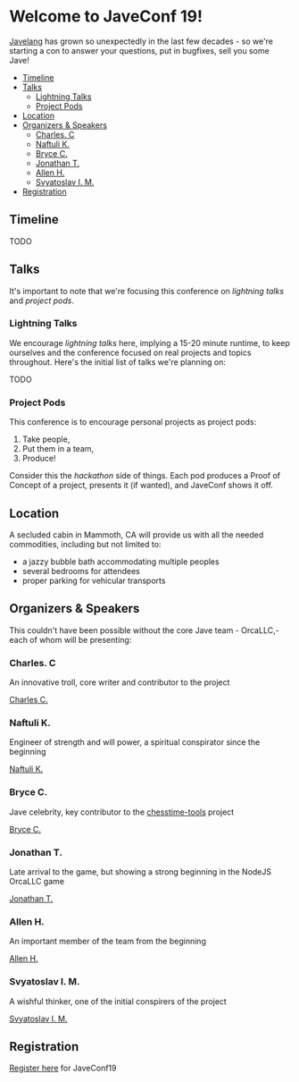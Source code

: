 # Welcome to JaveConf 19!

[Javelang](https://www.javelang.com/) has grown so unexpectedly in the last few decades - so we're starting a con to answer your questions, put in bugfixes, sell you some Jave!

<!-- toc -->

- [Timeline](#timeline)
- [Talks](#talks)
    * [Lightning Talks](#lightning-talks)
    * [Project Pods](#project-pods)
- [Location](#location)
- [Organizers & Speakers](#organizers--speakers)
    * [Charles. C](#charles-c)
    * [Naftuli K.](#naftuli-k)
    * [Bryce C.](#bryce-c)
    * [Jonathan T.](#jonathan-t)
    * [Allen H.](#allen-h)
    * [Svyatoslav I. M.](#svyatoslav-i-m)
- [Registration](#registration)

<!-- tocstop -->

## Timeline

TODO

## Talks

It's important to note that we're focusing this conference on _lightning talks_ and _project pods_.

### Lightning Talks

We encourage _lightning talks_ here, implying a 15-20 minute runtime, to keep ourselves and the conference focused on real projects and topics throughout. Here's the initial list of talks we're planning on:

TODO

### Project Pods

This conference is to encourage personal projects as project pods:

1. Take people,
2. Put them in a team,
3. Produce!

Consider this the _hackathon_ side of things. Each pod produces a Proof of Concept of a project, presents it (if wanted), and JaveConf shows it off.

## Location

A secluded cabin in Mammoth, CA will provide us with all the needed commodities, including but not limited to:

- a jazzy bubble bath accommodating multiple peoples
- several bedrooms for attendees
- proper parking for vehicular transports

## Organizers & Speakers

This couldn't have been possible without the core Jave team - OrcaLLC,- each of whom will be presenting:

### Charles. C

An innovative troll, core writer and contributor to the project

[Charles C.](https://avatars0.githubusercontent.com/u/1619591?s=400&v=4)

### Naftuli K.

Engineer of strength and will power, a spiritual conspirator since the beginning

[Naftuli K.](https://avatars0.githubusercontent.com/u/347571?s=460&v=4)

### Bryce C.

Jave celebrity, key contributor to the [chesstime-tools](https://github.com/OrcaLLC/chesstime-tools) project

[Bryce C.](https://avatars0.githubusercontent.com/u/13250797?s=460&v=4)

### Jonathan T.

Late arrival to the game, but showing a strong beginning in the NodeJS OrcaLLC game

[Jonathan T.](https://avatars3.githubusercontent.com/u/41875?s=460&v=4)

### Allen H.

An important member of the team from the beginning

[Allen H.](https://www.sdsdental.com/wp-content/uploads/2016/12/R3_5011-1.jpg)

### Svyatoslav I. M.

A wishful thinker, one of the initial conspirers of the project

[Svyatoslav I. M.](https://avatars2.githubusercontent.com/u/4021012?s=460&v=4)

## Registration

[Register here](register.html) for JaveConf19
